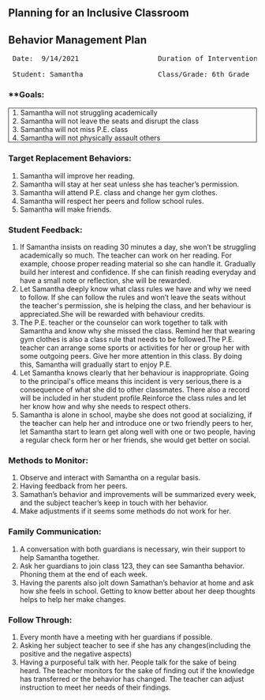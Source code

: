 ## Planning for an Inclusive Classroom

## Behavior Management Plan
 <pre>
 Date:  9/14/2021      	            Duration of Intervention:  Approx. 3 months

 Student: Samantha                  Class/Grade: 6th Grade
</pre>

### **Goals:
<ol style="border:1px solid #333;">
<li>Samantha  will not struggling academically</li>
<li>Samantha  will not leave the seats and disrupt the class</li>
<li>Samantha  will not miss P.E. class</li>
<li>Samantha  will not physically assault others</li>
</ol>




### Target Replacement Behaviors: 

1. 	Samantha will improve her reading.
2. 	Samantha will stay at her seat unless she has teacher’s permission.
3. 	Samantha will attend P.E. class and change her gym clothes.
4. 	Samantha will respect her peers and follow school rules.
5.  Samantha will make friends.





### Student Feedback: 

1. 	If Samantha insists on reading 30 minutes a day, she won’t be struggling academically so much. The teacher can work on her reading. For example, choose proper reading material so she can handle it. Gradually build her interest and confidence. If she can finish reading everyday and have a small note or reflection, she will be rewarded.
2. 	Let Samantha deeply know what class rules we have and why we need to follow. If she can follow the rules and won’t leave the seats without the teacher's permission, she is helping the class, and her behaviour is appreciated.She will be rewarded with behaviour credits.
3.	The P.E. teacher or the counselor can work together to talk with Samantha and know why she missed the class. Remind her that wearing gym clothes is also a class rule that needs to be followed.The P.E. teacher can arrange some sports or activities for her or group her with some outgoing peers. Give her more attention in this class. By doing this, Samantha will gradually start to enjoy P.E.
4. 	Let Samantha knows clearly that her behaviour is inappropriate. Going to the principal's office means this incident is very serious,there is a consequence of  what she did to other classmates. There also a record will be included in her student profile.Reinforce the class rules and let her know how and why she needs to respect others.
5.	Samantha is alone in school, maybe she does not good at socializing, if the teacher can help her and introduce one or two friendly peers to her, let Samantha start to learn get along well with one or two people, having a regular check form her or her friends, she would get better on social.





### Methods to Monitor:

1. Observe and interact with Samantha on a regular basis.
2. Having feedback from her peers.
3. Samathan’s  behavior and improvements will be summarized every week, and the subject teacher’s keep in touch with her behavior.
4. Make adjustments if it seems some methods do not work for her.



### Family Communication: 

1. A conversation with both guardians is necessary, win their support to help Samantha together.
2. Ask her guardians to join class 123, they can see Samantha behavior. Phoning them at the end of each week. 
3.	Having the parents also jolt down Samathan’s behavior at home and ask how she feels in school. Getting to know better about her deep thoughts helps to help her make changes.




### Follow Through: 

1. Every month have a meeting with her guardians if possible.
2. Asking her subject teacher to see if she has any changes(including the positive and the negative aspects)
3. Having a purposeful talk with her. People talk for the sake of being heard. The teacher monitors for the sake of finding out if the knowledge has transferred or the behavior has changed. The teacher can adjust instruction to meet her needs of their findings. 




